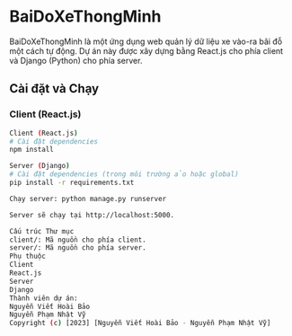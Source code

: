 # BaiDoXeThongMinh

BaiDoXeThongMinh là một ứng dụng web quản lý dữ liệu xe vào-ra bãi đỗ một cách tự động. Dự án này được xây dựng bằng React.js cho phía client và Django (Python) cho phía server.

## Cài đặt và Chạy

### Client (React.js)

```bash
Client (React.js)
# Cài đặt dependencies
npm install

Server (Django)
# Cài đặt dependencies (trong môi trường ảo hoặc global)
pip install -r requirements.txt

Chạy server: python manage.py runserver

Server sẽ chạy tại http://localhost:5000.

Cấu trúc Thư mục
client/: Mã nguồn cho phía client.
server/: Mã nguồn cho phía server.
Phụ thuộc
Client
React.js
Server
Django
Thành viên dự án:
Nguyễn Viết Hoài Bảo
Nguyễn Phạm Nhật Vỹ
Copyright (c) [2023] [Nguyễn Viết Hoài Bảo - Nguyễn Phạm Nhật Vỹ]
